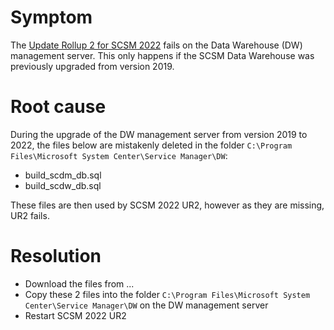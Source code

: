 # Symptom
The [Update Rollup 2 for SCSM 2022](https://support.microsoft.com/en-us/topic/update-rollup-2-for-system-center-2022-service-manager-631042ca-f36d-4716-898c-6a4d4856f353) fails on the Data Warehouse (DW) management server. This only happens if the SCSM Data Warehouse was previously upgraded from version 2019.

# Root cause
During the upgrade of the DW management server from version 2019 to 2022, the files below are mistakenly deleted in the folder `C:\Program Files\Microsoft System Center\Service Manager\DW`:
- build_scdm_db.sql
- build_scdw_db.sql

These files are then used by SCSM 2022 UR2, however as they are missing, UR2 fails.

# Resolution
- Download the files from ...
- Copy these 2 files into the folder `C:\Program Files\Microsoft System Center\Service Manager\DW` on the DW management server
- Restart SCSM 2022 UR2


